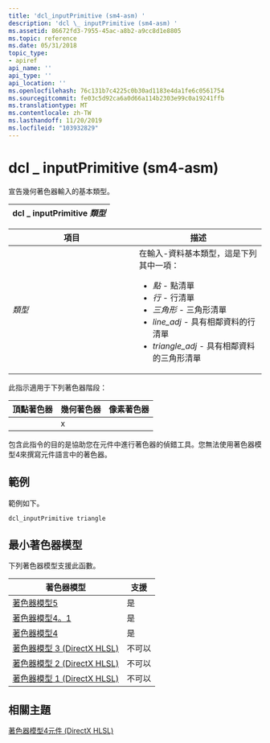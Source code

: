 ```yaml
---
title: 'dcl_inputPrimitive (sm4-asm) '
description: 'dcl \_ inputPrimitive (sm4-asm) '
ms.assetid: 86672fd3-7955-45ac-a8b2-a9cc8d1e8805
ms.topic: reference
ms.date: 05/31/2018
topic_type:
- apiref
api_name: ''
api_type: ''
api_location: ''
ms.openlocfilehash: 76c131b7c4225c0b30ad1183e4da1fe6c0561754
ms.sourcegitcommit: fe03c5d92ca6a0d66a114b2303e99c0a19241ffb
ms.translationtype: MT
ms.contentlocale: zh-TW
ms.lasthandoff: 11/20/2019
ms.locfileid: "103932829"
---
```

# <a name="dcl_inputprimitive-sm4---asm"></a>dcl \_ inputPrimitive (sm4-asm) 

宣告幾何著色器輸入的基本類型。



| dcl \_ inputPrimitive *類型* |
|----------------------------|



 



<table>
<colgroup>
<col style="width: 50%" />
<col style="width: 50%" />
</colgroup>
<thead>
<tr class="header">
<th>項目</th>
<th>描述</th>
</tr>
</thead>
<tbody>
<tr class="odd">
<td><span id="type"></span><span id="TYPE"></span><em>類型</em><br/></td>
<td>在輸入-資料基本類型，這是下列其中一項： <br/>
<ul>
<li><em>點</em> - 點清單</li>
<li><em>行</em> - 行清單</li>
<li><em>三角形</em> - 三角形清單</li>
<li><em>line_adj</em> - 具有相鄰資料的行清單</li>
<li><em>triangle_adj</em> - 具有相鄰資料的三角形清單</li>
</ul></td>
</tr>
</tbody>
</table>



 

此指示適用于下列著色器階段：



| 頂點著色器 | 幾何著色器 | 像素著色器 |
|---------------|-----------------|--------------|
|               | x               |              |



 

包含此指令的目的是協助您在元件中進行著色器的偵錯工具。您無法使用著色器模型4來撰寫元件語言中的著色器。

## <a name="example"></a>範例

範例如下。


```
dcl_inputPrimitive triangle
```



## <a name="minimum-shader-model"></a>最小著色器模型

下列著色器模型支援此函數。



| 著色器模型                                              | 支援 |
|-----------------------------------------------------------|-----------|
| [著色器模型5](d3d11-graphics-reference-sm5.md)        | 是       |
| [著色器模型4。1](dx-graphics-hlsl-sm4.md)              | 是       |
| [著色器模型4](dx-graphics-hlsl-sm4.md)                | 是       |
| [著色器模型 3 (DirectX HLSL) ](dx-graphics-hlsl-sm3.md) | 不可以        |
| [著色器模型 2 (DirectX HLSL) ](dx-graphics-hlsl-sm2.md) | 不可以        |
| [著色器模型 1 (DirectX HLSL) ](dx-graphics-hlsl-sm1.md) | 不可以        |



 

## <a name="related-topics"></a>相關主題

<dl> <dt>

[著色器模型4元件 (DirectX HLSL) ](dx-graphics-hlsl-sm4-asm.md)
</dt> </dl>

 

 





